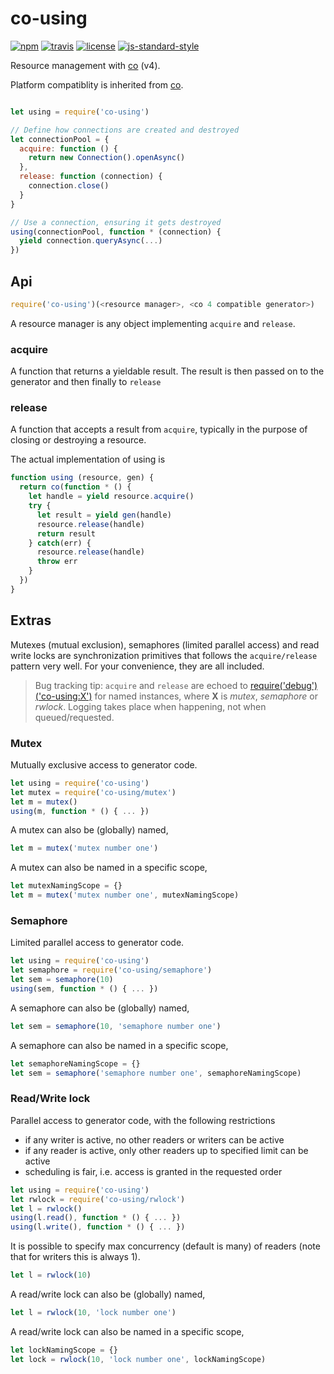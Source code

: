 # co-using

[![npm](https://img.shields.io/npm/v/co-using.svg?style=flat)](https://npmjs.org/package/co-using)
[![travis](https://img.shields.io/travis/jlarsson/co-using.svg?style=flat)](https://travis-ci.org/jlarsson/co-using)
[![license](https://img.shields.io/npm/l/co-using.svg?style=flat)](LICENSE.md)
[![js-standard-style](https://img.shields.io/badge/code%20style-standard-brightgreen.svg?style=flat)](https://github.com/feross/standard)

Resource management with [co](https://www.npmjs.com/package/co) (v4).

Platform compatiblity is inherited from [co](https://www.npmjs.com/package/co#platform-compatibility).

```javascript

let using = require('co-using')

// Define how connections are created and destroyed
let connectionPool = {
  acquire: function () {
    return new Connection().openAsync()
  },
  release: function (connection) {
    connection.close()
  }
}

// Use a connection, ensuring it gets destroyed
using(connectionPool, function * (connection) {
  yield connection.queryAsync(...)
})

```

## Api

```javascript
require('co-using')(<resource manager>, <co 4 compatible generator>)
```

A resource manager is any object implementing ```acquire``` and ```release```.

### acquire
A function that returns a yieldable result. The result is then passed on to the generator and then finally to ```release```

### release
A function that accepts a result from ```acquire```, typically in the purpose of closing or destroying a resource.

The actual implementation of using is

```javascript
function using (resource, gen) {
  return co(function * () {
    let handle = yield resource.acquire()
    try {
      let result = yield gen(handle)
      resource.release(handle)
      return result
    } catch(err) {
      resource.release(handle)
      throw err
    }
  })
}
```


## Extras

Mutexes (mutual exclusion), semaphores (limited parallel access) and read write locks are synchronization primitives that follows the ```acquire/release``` pattern very well. For your convenience, they are all included.

> Bug tracking tip: ```acquire``` and ```release``` are echoed to [require('debug')('co-using:X')](https://www.npmjs.com/package/debug) for named instances, where **X** is _mutex_, _semaphore_ or _rwlock_. Logging takes place when happening, not when queued/requested.

### Mutex
Mutually exclusive access to generator code.

```javascript
let using = require('co-using')
let mutex = require('co-using/mutex')
let m = mutex()
using(m, function * () { ... })
```
A mutex can also be (globally) named,
```javascript
let m = mutex('mutex number one')
```
A mutex can also be named in a specific scope,
```javascript
let mutexNamingScope = {}
let m = mutex('mutex number one', mutexNamingScope)
```

### Semaphore
Limited parallel access to generator code.

```javascript
let using = require('co-using')
let semaphore = require('co-using/semaphore')
let sem = semaphore(10)
using(sem, function * () { ... })
```
A semaphore can also be (globally) named,
```javascript
let sem = semaphore(10, 'semaphore number one')
```
A semaphore can also be named in a specific scope,
```javascript
let semaphoreNamingScope = {}
let sem = semaphore('semaphore number one', semaphoreNamingScope)
```

### Read/Write lock
Parallel access to generator code, with the following restrictions
- if any writer is active, no other readers or writers can be active
- if any reader is active, only other readers up to specified limit can be active
- scheduling is fair, i.e. access is granted in the requested order

```javascript
let using = require('co-using')
let rwlock = require('co-using/rwlock')
let l = rwlock()
using(l.read(), function * () { ... })
using(l.write(), function * () { ... })
```

It is possible to specify max concurrency (default is many) of readers (note that for writers this is always 1).
```javascript
let l = rwlock(10)
```

A read/write lock can also be (globally) named,
```javascript
let l = rwlock(10, 'lock number one')
```
A read/write lock can also be named in a specific scope,
```javascript
let lockNamingScope = {}
let lock = rwlock(10, 'lock number one', lockNamingScope)
```
